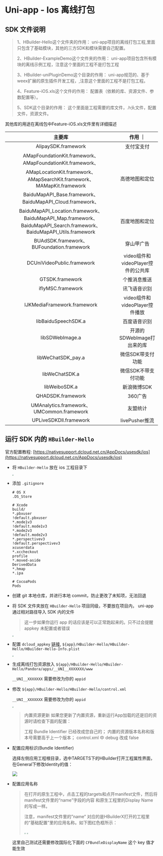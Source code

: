 # Uni-app - Ios 离线打包

## SDK 文件说明

> 1、HBuilder-Hello这个文件夹的作用：
> 	uni-app项目的离线打包工程,里面只包含了基础模块，其他的三方SDK和模块需要自己配置。
>
> 2、HBuilder-ExampleDemo这个文件夹的作用：
> 	uni-app项目包含所有模块的离线示例工程，注意这个里面的工程不是打包工程
>
> 3、HBuilder-uniPluginDemo这个目录的作用：
> 	uni-app规范的、基于weex扩展的原生插件开发工程，,注意这个里面的工程不是打包工程。
>
> 4、Feature-iOS.xls这个文件的作用：
> 	配置表（依赖的库、资源文件、参数配置等）。
>
> 5、SDK这个目录的作用：
> 	这个里面是工程需要的库文件，.h头文件，配置文件，资源文件。

其他库的用途在离线包中Feature-iOS.xls文件里有详细描述

|                            主要库                            |              作用  ｜              |
| :----------------------------------------------------------: | :--------------------------------: |
|                     AlipaySDK.framework                      |             支付宝支付             |
|  AMapFoundationKit.framework、AMapFoundationKit.framework、  |                                    |
| AMapLocationKit.framework、AMapSearchKit.framework、MAMapKit.framework |           高德地图和定位           |
|  BaiduMapAPI_Base.framework、BaiduMapAPI_Cloud.framework、   |                                    |
| BaiduMapAPI_Location.framework、BaiduMapAPI_Map.framework、BaiduMapAPI_Search.framework、BaiduMapAPI_Utils.framework |           百度地图和定位           |
|          BUAdSDK.framework、BUFoundation.framework           |             穿山甲广告             |
|                  DCUniVideoPublic.framework                  | video组件和videoPlayer控件的公共库 |
|                       GTSDK.framework                        |            个推消息推送            |
|                      iflyMSC.framework                       |            讯飞语音识别            |
|                 IJKMediaFramework.framework                  |   video组件和videoPlayer控件播放   |
|                     libBaiduSpeechSDK.a                      |            百度语音识别            |
|                       libSDWebImage.a                        |     开源的SDWebImage打出来的库     |
|                      libWeChatSDK_pay.a                      |         微信SDK带支付功能          |
|                        libWeChatSDK.a                        |        微信SDK不带支付功能         |
|                        libWeiboSDK.a                         |            新浪微博SDK             |
|                      QHADSDK.framework                       |              360广告               |
|          UMAnalytics.framework、UMCommon.framework           |              友盟统计              |
|                    UPLiveSDKDll.framework                    |           livePusher推流           |

## 运行 SDK 内的 `HBuilder-Hello`

官方配置教程: [https://nativesupport.dcloud.net.cn/AppDocs/usesdk/ios](https://nativesupport.dcloud.net.cn/AppDocs/usesdk/ios)

- 将 `HBuilder-Hello` 放在 ios 工程目录下

  <img src="https://static.yoouu.cn/imgs/doc/front-end/uni-app/uni-app-ios-project-list.webp" style="zoom:25%;" />

- 添加 `.gitignore`

  ```shell
  # OS X
  .DS_Store
  
  # Xcode
  build/
  *.pbxuser
  !default.pbxuser
  *.mode1v3
  !default.mode1v3
  *.mode2v3
  !default.mode2v3
  *.perspectivev3
  !default.perspectivev3
  xcuserdata
  *.xccheckout
  profile
  *.moved-aside
  DerivedData
  *.hmap
  *.ipa
  
  # CocoaPods
  Pods
  ```

- 创建 git 本地仓库，并进行本地 commit，防止更改了未知项，无法回退

- 将 SDK 文件夹放在 `HBuilder-Hello` 项目同级，不要放在项目内， uni-app 通过相对路径导入 SDK 内的文件

  > 这一步如果你运行 app 的话应该是可以正常跑起来的。只不过会提醒 appkey 未配置或者错误

  <img src="https://static.yoouu.cn/imgs/doc/front-end/uni-app/uni-app-ios-project-frist-run.webp" style="zoom:25%;" />

- 配置 `dcloud_appkey` [链接](https://nativesupport.dcloud.net.cn/AppDocs/usesdk/appkey), `${app}/HBuilder-Hello/HBuilder-Hello/HBuilder-Hello-Info.plist`

  <img src="https://static.yoouu.cn/imgs/doc/front-end/uni-app/uni-app-ios-project-dcloud_appkey.webp" style="zoom:25%;" />

- 生成离线打包资源放入 `${app}/HBuilder-Hello/HBuilder-Hello/Pandora/apps/__UNI__XXXXXXX/www`

  `__UNI__XXXXXXX` 需要修改为你的 `appid`

- 修改 `${app}/HBuilder-Hello/HBuilder-Hello/control.xml`

  `__UNI__XXXXXXX` 需要修改为你的 `appid`

  <img src="https://static.yoouu.cn/imgs/doc/front-end/uni-app/uni-app-ios-project-control-xml.webp" style="zoom: 25%;" />

  > 内置资源更新
  > 如果您更新了内置资源，重新运行App加载的还是旧的资源时请检查下面的配置：
  >
  > 工程 Bundle Identifier 已经改成您自己的；
  > 内置的资源版本名称和版本号需要高于上一个版本；
  > control.xml 中 debug 改成 false

- 配置应用标识(Bundle Identifier)

  选择左侧应用工程根目录，选中TARGETS下的HBuilder打开工程属性界面，在General下修改Identity的值：

  ![](https://static.yoouu.cn/imgs/doc/front-end/uni-app/uni-app-ios-project-boundle-id.webp)

- 配置应用名称

  > 在打开的原生工程中，点击工程的targets和点开manifest文件，然后将manifest文件里的“name”字段的内容 和原生工程里的Display Name 的写成一样。
  >
  > 注意，manifest文件里的”name“ 对应的是HBuilderX打开的工程里的“基础配置”里的应用名称。如下图红色框所示：
  >
  > <img src="https://static.yoouu.cn/imgs/doc/front-end/uni-app/uni-app-ios-project-name.webp" style="zoom:25%;" />
  >
  > 
  >
  > <img src="https://static.yoouu.cn/imgs/doc/front-end/uni-app/uni-app-ios-project-name2.webp" style="zoom:25%;" />

  这里自己测试还需要修改国际化下面的 `CFBundleDisplayName` 这个 key 值才能生效
